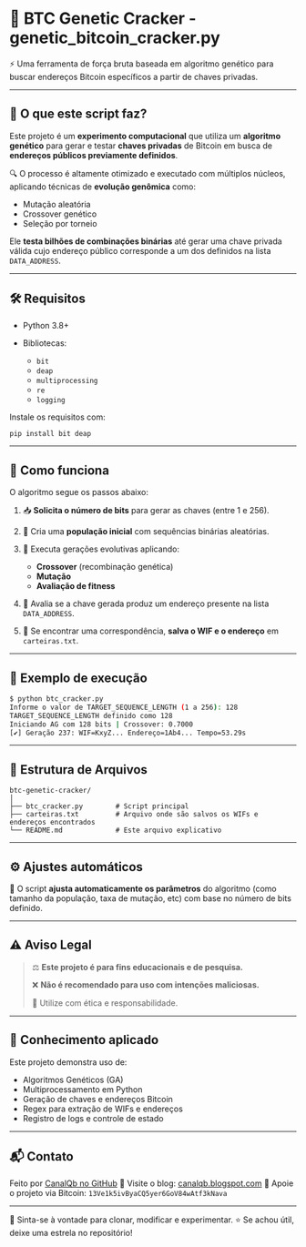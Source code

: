# 🧬 BTC Genetic Cracker - genetic_bitcoin_cracker.py

⚡ Uma ferramenta de força bruta baseada em algoritmo genético para buscar endereços Bitcoin específicos a partir de chaves privadas.</p>

---

## 🚀 O que este script faz?

Este projeto é um **experimento computacional** que utiliza um **algoritmo genético** para gerar e testar **chaves privadas** de Bitcoin em busca de **endereços públicos previamente definidos**.

🔍 O processo é altamente otimizado e executado com múltiplos núcleos, aplicando técnicas de **evolução genômica** como:

* Mutação aleatória
* Crossover genético
* Seleção por torneio

Ele **testa bilhões de combinações binárias** até gerar uma chave privada válida cujo endereço público corresponde a um dos definidos na lista `DATA_ADDRESS`.

---

## 🛠️ Requisitos

* Python 3.8+
* Bibliotecas:

  * `bit`
  * `deap`
  * `multiprocessing`
  * `re`
  * `logging`

Instale os requisitos com:

```bash
pip install bit deap
```

---

## 🧪 Como funciona

O algoritmo segue os passos abaixo:

1. 📥 **Solicita o número de bits** para gerar as chaves (entre 1 e 256).
2. 🧬 Cria uma **população inicial** com sequências binárias aleatórias.
3. 🔁 Executa gerações evolutivas aplicando:

   * **Crossover** (recombinação genética)
   * **Mutação**
   * **Avaliação de fitness**
4. 🧠 Avalia se a chave gerada produz um endereço presente na lista `DATA_ADDRESS`.
5. 💾 Se encontrar uma correspondência, **salva o WIF e o endereço** em `carteiras.txt`.

---

## 📸 Exemplo de execução

```bash
$ python btc_cracker.py
Informe o valor de TARGET_SEQUENCE_LENGTH (1 a 256): 128
TARGET_SEQUENCE_LENGTH definido como 128
Iniciando AG com 128 bits | Crossover: 0.7000
[✔] Geração 237: WIF=KxyZ... Endereço=1Ab4... Tempo=53.29s
```

---

## 📁 Estrutura de Arquivos

```
btc-genetic-cracker/
│
├── btc_cracker.py        # Script principal
├── carteiras.txt         # Arquivo onde são salvos os WIFs e endereços encontrados
└── README.md             # Este arquivo explicativo
```

---

## ⚙️ Ajustes automáticos

🔧 O script **ajusta automaticamente os parâmetros** do algoritmo (como tamanho da população, taxa de mutação, etc) com base no número de bits definido.

---

## ⚠️ Aviso Legal

> ⚖️ **Este projeto é para fins educacionais e de pesquisa.**
>
> ❌ **Não é recomendado para uso com intenções maliciosas.**
>
> 🧠 Utilize com ética e responsabilidade.

---

## 🧠 Conhecimento aplicado

Este projeto demonstra uso de:

* Algoritmos Genéticos (GA)
* Multiprocessamento em Python
* Geração de chaves e endereços Bitcoin
* Regex para extração de WIFs e endereços
* Registro de logs e controle de estado

---

## 📬 Contato

Feito por [CanalQb no GitHub](https://github.com/canalqb)
📘 Visite o blog: [canalqb.blogspot.com](https://canalqb.blogspot.com/)
💸 Apoie o projeto via Bitcoin:
`13Ve1k5ivByaCQ5yer6GoV84wAtf3kNava`

---

📌 Sinta-se à vontade para clonar, modificar e experimentar.
⭐ Se achou útil, deixe uma estrela no repositório!
